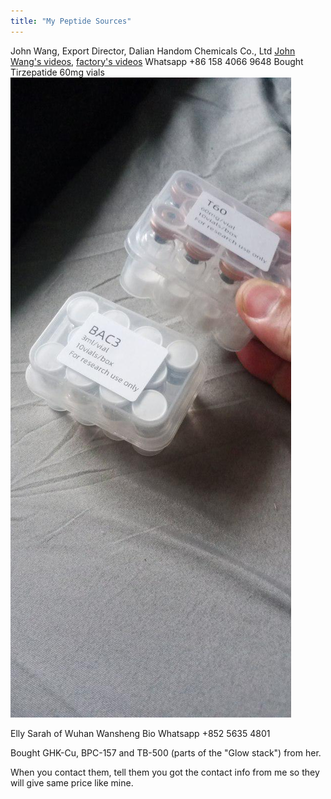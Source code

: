 ```yaml
---
title: "My Peptide Sources"
---
```


John Wang, Export Director, Dalian Handom Chemicals Co., Ltd
[John Wang's videos](https://www.youtube.com/@johnwang8173), [factory's videos](https://www.youtube.com/@handomchemicals)
Whatsapp +86 158 4066 9648
Bought Tirzepatide 60mg vials
![peptide](/posts-images/tirzepatide-vials.jpeg "tirzepatide")

Elly Sarah of Wuhan Wansheng Bio 
Whatsapp +852 5635 4801

Bought GHK-Cu, BPC-157 and TB-500 (parts of the "Glow stack") from her.

When you contact them, tell them you got the contact info from me so they will give same price like mine.